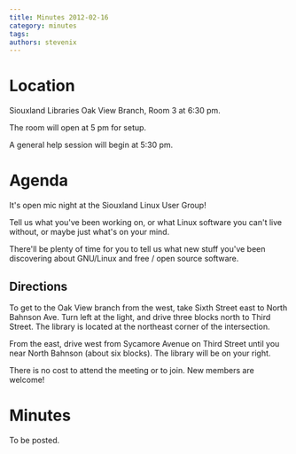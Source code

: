 ```yaml
---
title: Minutes 2012-02-16
category: minutes
tags:
authors: stevenix
---
```


# Location

Siouxland Libraries Oak View Branch, Room 3 at 6:30 pm.

The room will open at 5 pm for setup.

A general help session will begin at 5:30 pm.

# Agenda

It's open mic night at the Siouxland Linux User Group!

Tell us what you've been working on, or what Linux software you can't
live without, or maybe just what's on your mind.

There'll be plenty of time for you to tell us what new stuff you've been
discovering about GNU/Linux and free / open source software.

## Directions

To get to the Oak View branch from the west, take Sixth Street east to
North Bahnson Ave. Turn left at the light, and drive three blocks north
to Third Street. The library is located at the northeast corner of the
intersection.

From the east, drive west from Sycamore Avenue on Third Street until you
near North Bahnson (about six blocks). The library will be on your
right.

There is no cost to attend the meeting or to join. New members are
welcome!

# Minutes

To be posted.

